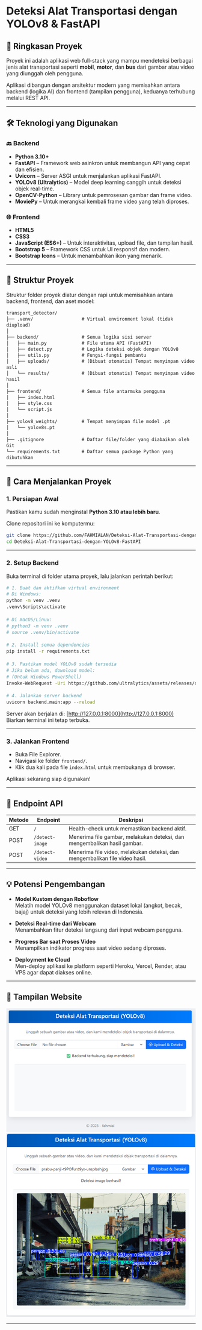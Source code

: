 # Deteksi Alat Transportasi dengan YOLOv8 & FastAPI

## 📖 Ringkasan Proyek

Proyek ini adalah aplikasi web full-stack yang mampu mendeteksi berbagai jenis alat transportasi seperti **mobil**, **motor**, dan **bus** dari gambar atau video yang diunggah oleh pengguna.

Aplikasi dibangun dengan arsitektur modern yang memisahkan antara backend (logika AI) dan frontend (tampilan pengguna), keduanya terhubung melalui REST API.

---

## 🛠️ Teknologi yang Digunakan

### 🔙 Backend
- **Python 3.10+**
- **FastAPI** – Framework web asinkron untuk membangun API yang cepat dan efisien.
- **Uvicorn** – Server ASGI untuk menjalankan aplikasi FastAPI.
- **YOLOv8 (Ultralytics)** – Model deep learning canggih untuk deteksi objek real-time.
- **OpenCV-Python** – Library untuk pemrosesan gambar dan frame video.
- **MoviePy** – Untuk merangkai kembali frame video yang telah diproses.

### 🌐 Frontend
- **HTML5**
- **CSS3**
- **JavaScript (ES6+)** – Untuk interaktivitas, upload file, dan tampilan hasil.
- **Bootstrap 5** – Framework CSS untuk UI responsif dan modern.
- **Bootstrap Icons** – Untuk menambahkan ikon yang menarik.

---

## 📁 Struktur Proyek

Struktur folder proyek diatur dengan rapi untuk memisahkan antara backend, frontend, dan aset model:

```
transport_detector/
├── .venv/                  # Virtual environment lokal (tidak diupload)
│
├── backend/                # Semua logika sisi server
│   ├── main.py             # File utama API (FastAPI)
│   ├── detect.py           # Logika deteksi objek dengan YOLOv8
│   ├── utils.py            # Fungsi-fungsi pembantu
│   ├── uploads/            # (Dibuat otomatis) Tempat menyimpan video asli
│   └── results/            # (Dibuat otomatis) Tempat menyimpan video hasil
│
├── frontend/               # Semua file antarmuka pengguna
│   ├── index.html
│   ├── style.css
│   └── script.js
│
├── yolov8_weights/         # Tempat menyimpan file model .pt
│   └── yolov8s.pt
│
├── .gitignore              # Daftar file/folder yang diabaikan oleh Git
└── requirements.txt        # Daftar semua package Python yang dibutuhkan
```

---

## 🚀 Cara Menjalankan Proyek

### 1. Persiapan Awal

Pastikan kamu sudah menginstal **Python 3.10 atau lebih baru**.

Clone repositori ini ke komputermu:

```bash
git clone https://github.com/FAHMIALAN/Deteksi-Alat-Transportasi-dengan-YOLOv8-FastAPI.git
cd Deteksi-Alat-Transportasi-dengan-YOLOv8-FastAPI
```

---

### 2. Setup Backend

Buka terminal di folder utama proyek, lalu jalankan perintah berikut:

```bash
# 1. Buat dan aktifkan virtual environment
# Di Windows:
python -m venv .venv
.venv\Scripts\activate

# Di macOS/Linux:
# python3 -m venv .venv
# source .venv/bin/activate

# 2. Install semua dependencies
pip install -r requirements.txt

# 3. Pastikan model YOLOv8 sudah tersedia
# Jika belum ada, download model:
# (Untuk Windows PowerShell)
Invoke-WebRequest -Uri https://github.com/ultralytics/assets/releases/download/v8.2.0/yolov8s.pt -OutFile yolov8_weights\yolov8s.pt

# 4. Jalankan server backend
uvicorn backend.main:app --reload
```

Server akan berjalan di: [http://127.0.0.1:8000](http://127.0.0.1:8000)  
Biarkan terminal ini tetap terbuka.

---

### 3. Jalankan Frontend

- Buka File Explorer.
- Navigasi ke folder `frontend/`.
- Klik dua kali pada file `index.html` untuk membukanya di browser.

Aplikasi sekarang siap digunakan!

---

## 🔌 Endpoint API

| Metode | Endpoint         | Deskripsi                                                                 |
|--------|------------------|--------------------------------------------------------------------------|
| GET    | `/`              | Health-check untuk memastikan backend aktif.                            |
| POST   | `/detect-image`  | Menerima file gambar, melakukan deteksi, dan mengembalikan hasil gambar. |
| POST   | `/detect-video`  | Menerima file video, melakukan deteksi, dan mengembalikan file video hasil.|

---

## 💡 Potensi Pengembangan

- **Model Kustom dengan Roboflow**  
  Melatih model YOLOv8 menggunakan dataset lokal (angkot, becak, bajaj) untuk deteksi yang lebih relevan di Indonesia.

- **Deteksi Real-time dari Webcam**  
  Menambahkan fitur deteksi langsung dari input webcam pengguna.

- **Progress Bar saat Proses Video**  
  Menampilkan indikator progress saat video sedang diproses.

- **Deployment ke Cloud**  
  Men-deploy aplikasi ke platform seperti Heroku, Vercel, Render, atau VPS agar dapat diakses online.

---
## 📸 Tampilan Website
<img src="gambar/sebelum.png">
<img src="gambar/sesudah.png">

---
